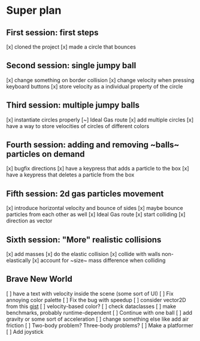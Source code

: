 # Super plan

## First session: first steps

[x] cloned the project
[x] made a circle that bounces

## Second session: single jumpy ball

[x] change something on border collision
[x] change velocity when pressing keyboard buttons
[x] store velocity as a individual property of the circle

## Third session: multiple jumpy balls

[x] instantiate circles properly
[~] Ideal Gas route
    [x] add multiple circles
    [x] have a way to store velocities of circles of different colors

## Fourth session: adding and removing ~balls~ particles on demand

[x] bugfix directions
[x] have a keypress that adds a particle to the box
[x] have a keypress that deletes a particle from the box

## Fifth session: 2d gas particles movement

[x] introduce horizontal velocity and bounce of sides
[x] maybe bounce particles from each other as well
[x] Ideal Gas route
    [x] start colliding
    [x] direction as vector

## Sixth session: "More" realistic collisions

[x] add masses
[x] do the elastic collision
[x] collide with walls non-elastically
[x] account for ~size~ mass difference when colliding

## Brave New World

[ ] have a text with velocity inside the scene (some sort of UI)
[ ] Fix annoying color palette
[ ] Fix the bug with speedup
[ ] consider vector2D from this [gist](https://gist.github.com/RazorNd/3b8d3b906514bcd60055020efb8e8eb2)
[ ] velocity-based color?
    [ ] check dataclasses
    [ ] make benchmarks, probably runtime-dependent
[ ] Continue with one ball
    [ ] add gravity or some sort of acceleration
    [ ] change something else like add air friction
[ ] Two-body problem? Three-body problems?
[ ] Make a platformer
[ ] Add joystick
